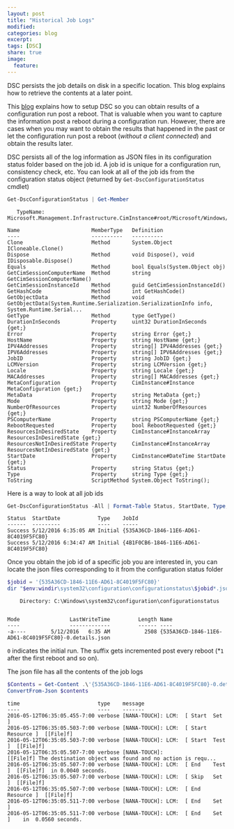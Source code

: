 ```yaml
---
layout: post
title: "Historical Job Logs"
modified:
categories: blog
excerpt:
tags: [DSC]
share: true
image:
  feature:
---
```


DSC persists the job details on disk in a specific location. This blog explains how to retrieve the contents at a later point.

This [blog](http://nanalakshmanan.com/blog/DSC-get-job-details-post-reboot/) explains how to setup DSC so you can obtain results of a configuration run post a reboot. That is valuable when you want to capture the information post a reboot during a configuration run. However, there are cases when you may want to obtain the results that happened in the past or let the configuration run post a reboot (*without a client connected*) and obtain the results later.

DSC persists all of the log information as JSON files in its configuration status folder based on the job id. A job id is unique for a configuration run, consistency check, etc. You can look at all of the job ids from the configuration status object (returned by ```Get-DscConfigurationStatus``` cmdlet)

```PowerShell
Get-DscConfigurationStatus | Get-Member

```

```
   TypeName: 
Microsoft.Management.Infrastructure.CimInstance#root/Microsoft/Windows/DesiredStateConfiguration/MSFT_DSCConfigurationStatus

Name                       MemberType   Definition                                                                                      
----                       ----------   ----------                                                                                      
Clone                      Method       System.Object ICloneable.Clone()                                                                
Dispose                    Method       void Dispose(), void IDisposable.Dispose()                                                      
Equals                     Method       bool Equals(System.Object obj)                                                                  
GetCimSessionComputerName  Method       string GetCimSessionComputerName()                                                              
GetCimSessionInstanceId    Method       guid GetCimSessionInstanceId()                                                                  
GetHashCode                Method       int GetHashCode()                                                                               
GetObjectData              Method       void GetObjectData(System.Runtime.Serialization.SerializationInfo info, System.Runtime.Serial...
GetType                    Method       type GetType()                                                                                  
DurationInSeconds          Property     uint32 DurationInSeconds {get;}                                                                 
Error                      Property     string Error {get;}                                                                             
HostName                   Property     string HostName {get;}                                                                          
IPV4Addresses              Property     string[] IPV4Addresses {get;}                                                                   
IPV6Addresses              Property     string[] IPV6Addresses {get;}                                                                   
JobID                      Property     string JobID {get;}                                                                             
LCMVersion                 Property     string LCMVersion {get;}                                                                        
Locale                     Property     string Locale {get;}                                                                            
MACAddresses               Property     string[] MACAddresses {get;}                                                                    
MetaConfiguration          Property     CimInstance#Instance MetaConfiguration {get;}                                                   
MetaData                   Property     string MetaData {get;}                                                                          
Mode                       Property     string Mode {get;}                                                                              
NumberOfResources          Property     uint32 NumberOfResources {get;}                                                                 
PSComputerName             Property     string PSComputerName {get;}                                                                    
RebootRequested            Property     bool RebootRequested {get;}                                                                     
ResourcesInDesiredState    Property     CimInstance#InstanceArray ResourcesInDesiredState {get;}                                        
ResourcesNotInDesiredState Property     CimInstance#InstanceArray ResourcesNotInDesiredState {get;}                                     
StartDate                  Property     CimInstance#DateTime StartDate {get;}                                                           
Status                     Property     string Status {get;}                                                                            
Type                       Property     string Type {get;}                                                                              
ToString                   ScriptMethod System.Object ToString();                                                                       

```

Here is a way to look at all job ids

```PowerShell
Get-DscConfigurationStatus -All | Format-Table Status, StartDate, Type, JobId -AutoSize

```

```
Status  StartDate            Type    JobId                                 
------  ---------            ----    -----                                 
Success 5/12/2016 6:35:05 AM Initial {535A36CD-1846-11E6-AD61-8C4019F5FC80}
Success 5/12/2016 6:34:47 AM Initial {4B1F0CB6-1846-11E6-AD61-8C4019F5FC80}

```

Once you obtain the job id of a specific job you are interested in, you can locate the json files corresponding to it from the configuration status folder

```PowerShell
$jobid = '{535A36CD-1846-11E6-AD61-8C4019F5FC80}'
dir "$env:windir\system32\configuration\configurationstatus\$jobid*.json"

```

```
    Directory: C:\Windows\system32\configuration\configurationstatus


Mode                LastWriteTime         Length Name                                                                                   
----                -------------         ------ ----                                                                                   
-a----        5/12/2016   6:35 AM           2508 {535A36CD-1846-11E6-AD61-8C4019F5FC80}-0.details.json                                  

```

```0``` indicates the initial run. The suffix gets incremented post every reboot (*```1``` after the first reboot and so on). 

The json file has all the contents of the job logs

```PowerShell
$Contents = Get-Content .\'{535A36CD-1846-11E6-AD61-8C4019F5FC80}-0.details.json' -Raw -Encoding Unicode
ConvertFrom-Json $contents
```

```
time                         type    message                                                                                                     
----                         ----    -------                                                                                                     
2016-05-12T06:35:05.455-7:00 verbose [NANA-TOUCH]: LCM:  [ Start  Set      ]                                                                     
2016-05-12T06:35:05.503-7:00 verbose [NANA-TOUCH]: LCM:  [ Start  Resource ]  [[File]f]                                                          
2016-05-12T06:35:05.503-7:00 verbose [NANA-TOUCH]: LCM:  [ Start  Test     ]  [[File]f]                                                          
2016-05-12T06:35:05.507-7:00 verbose [NANA-TOUCH]:                            [[File]f] The destination object was found and no action is requ...
2016-05-12T06:35:05.507-7:00 verbose [NANA-TOUCH]: LCM:  [ End    Test     ]  [[File]f]  in 0.0040 seconds.                                      
2016-05-12T06:35:05.507-7:00 verbose [NANA-TOUCH]: LCM:  [ Skip   Set      ]  [[File]f]                                                          
2016-05-12T06:35:05.507-7:00 verbose [NANA-TOUCH]: LCM:  [ End    Resource ]  [[File]f]                                                          
2016-05-12T06:35:05.511-7:00 verbose [NANA-TOUCH]: LCM:  [ End    Set      ]                                                                     
2016-05-12T06:35:05.511-7:00 verbose [NANA-TOUCH]: LCM:  [ End    Set      ]    in  0.0560 seconds.    
```